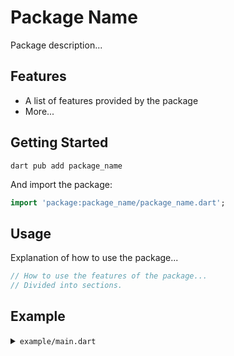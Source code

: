 # Package Name

Package description...

## Features

- A list of features provided by the package
- More...

## Getting Started 

```
dart pub add package_name
```

And import the package:

```dart
import 'package:package_name/package_name.dart';
```

## Usage

Explanation of how to use the package...

```dart
// How to use the features of the package...
// Divided into sections.
```

## Example

<details>
  <summary><code>example/main.dart</code></summary>
    
  ```dart
  import 'package:package_name/package_name.dart';

  // A pratical example of how to use the package...
  ```
</details>
